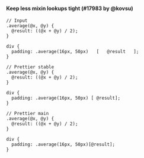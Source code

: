 #### Keep less mixin lookups tight (#17983 by @kovsu)

<!-- prettier-ignore -->
```less
// Input
.average(@x, @y) {
  @result: ((@x + @y) / 2);
}

div {
  padding: .average(16px, 50px)   [   @result   ];
}

// Prettier stable
.average(@x, @y) {
  @result: ((@x + @y) / 2);
}

div {
  padding: .average(16px, 50px) [ @result];
}

// Prettier main
.average(@x, @y) {
  @result: ((@x + @y) / 2);
}

div {
  padding: .average(16px, 50px)[@result];
}
```
